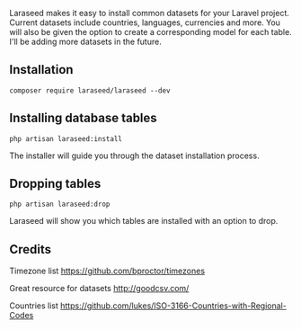 Laraseed makes it easy to install common datasets for your Laravel project. Current datasets include countries, languages, currencies and more. You will also be given the option to create a corresponding model for each table. I'll be adding more datasets in the future.

## Installation

```
composer require laraseed/laraseed --dev
```

## Installing database tables

```
php artisan laraseed:install
```

The installer will guide you through the dataset installation process.

## Dropping tables

```
php artisan laraseed:drop
```

Laraseed will show you which tables are installed with an option to drop.

## Credits

Timezone list
https://github.com/bproctor/timezones

Great resource for datasets
http://goodcsv.com/

Countries list
https://github.com/lukes/ISO-3166-Countries-with-Regional-Codes
